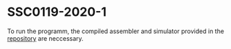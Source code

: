# SSC0119-2020-1
To run the programm, the compiled assembler and simulator provided in the [repository](https://github.com/simoesusp/Processador-ICMC/tree/master/Install_Packages) are neccessary.

